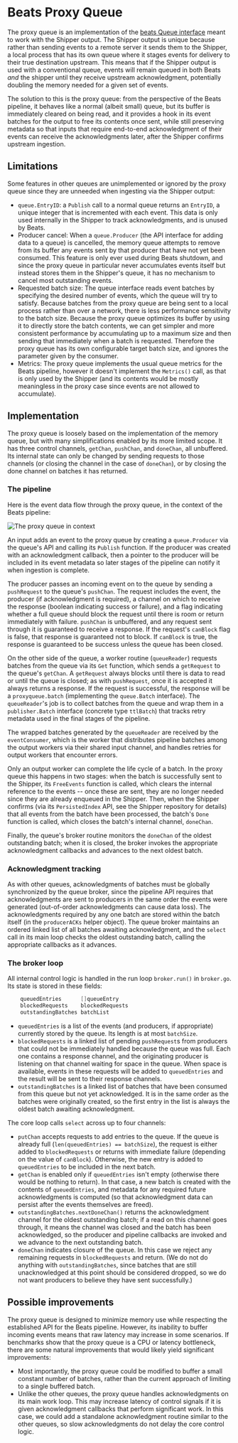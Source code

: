# Beats Proxy Queue

The proxy queue is an implementation of the [beats Queue interface](https://github.com/elastic/beats/blob/main/libbeat/publisher/queue/queue.go) meant to work with the Shipper output. The Shipper output is unique because rather than sending events to a remote server it sends them to the Shipper, a local process that has its own queue where it stages events for delivery to their true destination upstream. This means that if the Shipper output is used with a conventional queue, events will remain queued in both Beats _and_ the shipper until they receive upstream acknowledgment, potentially doubling the memory needed for a given set of events.

The solution to this is the proxy queue: from the perspective of the Beats pipeline, it behaves like a normal (albeit small) queue, but its buffer is immediately cleared on being read, and it provides a hook in its event batches for the output to free its contents once sent, while still preserving metadata so that inputs that require end-to-end acknowledgment of their events can receive the acknowledgments later, after the Shipper confirms upstream ingestion.

## Limitations

Some features in other queues are unimplemented or ignored by the proxy queue since they are unneeded when ingesting via the Shipper output:

- `queue.EntryID`: a `Publish` call to a normal queue returns an `EntryID`, a unique integer that is incremented with each event. This data is only used internally in the Shipper to track acknowledgments, and is unused by Beats.
- Producer cancel: When a `queue.Producer` (the API interface for adding data to a queue) is cancelled, the memory queue attempts to remove from its buffer any events sent by that producer that have not yet been consumed. This feature is only ever used during Beats shutdown, and since the proxy queue in particular never accumulates events itself but instead stores them in the Shipper's queue, it has no mechanism to cancel most outstanding events.
- Requested batch size: The queue interface reads event batches by specifying the desired number of events, which the queue will try to satisfy. Because batches from the proxy queue are being sent to a local process rather than over a network, there is less performance sensitivity to the batch size. Because the proxy queue optimizes its buffer by using it to directly store the batch contents, we can get simpler and more consistent performance by accumulating up to a maximum size and then sending that immediately when a batch is requested. Therefore the proxy queue has its own configurable target batch size, and ignores the parameter given by the consumer.
- Metrics: The proxy queue implements the usual queue metrics for the Beats pipeline, however it doesn't implement the `Metrics()` call, as that is only used by the Shipper (and its contents would be mostly meaningless in the proxy case since events are not allowed to accumulate).

## Implementation

The proxy queue is loosely based on the implementation of the memory queue, but with many simplifications enabled by its more limited scope. It has three control channels, `getChan`, `pushChan`, and `doneChan`, all unbuffered. Its internal state can only be changed by sending requests to those channels (or closing the channel in the case of `doneChan`), or by closing the done channel on batches it has returned.

### The pipeline

Here is the event data flow through the proxy queue, in the context of the Beats pipeline:

![The proxy queue in context](diagrams/broker.svg)

An input adds an event to the proxy queue by creating a `queue.Producer` via the queue's API and calling its `Publish` function. If the producer was created with an acknowledgment callback, then a pointer to the producer will be included in its event metadata so later stages of the pipeline can notify it when ingestion is complete.

The producer passes an incoming event on to the queue by sending a `pushRequest` to the queue's `pushChan`. The request includes the event, the producer (if acknowledgment is required), a channel on which to receive the response (boolean indicating success or failure), and a flag indicating whether a full queue should block the request until there is room or return immediately with failure. `pushChan` is unbuffered, and any request sent through it is guaranteed to receive a response. If the request's `canBlock` flag is false, that response is guaranteed not to block. If `canBlock` is true, the response is guaranteed to be success unless the queue has been closed.

On the other side of the queue, a worker routine (`queueReader`) requests batches from the queue via its `Get` function, which sends a `getRequest` to the queue's `getChan`. A `getRequest` always blocks until there is data to read or until the queue is closed; as with `pushRequest`, once it is accepted it always returns a response. If the request is successful, the response will be a `proxyqueue.batch` (implementing the `queue.Batch` interface). The `queueReader`'s job is to collect batches from the queue and wrap them in a `publisher.Batch` interface (concrete type `ttlBatch`) that tracks retry metadata used in the final stages of the pipeline.

The wrapped batches generated by the `queueReader` are received by the `eventConsumer`, which is the worker that distributes pipeline batches among the output workers via their shared input channel, and handles retries for output workers that encounter errors.

Only an output worker can complete the life cycle of a batch. In the proxy queue this happens in two stages: when the batch is successfully sent to the Shipper, its `FreeEvents` function is called, which clears the internal reference to the events -- once these are sent, they are no longer needed since they are already enqueued in the Shipper. Then, when the Shipper confirms (via its `PersistedIndex` API, see the Shipper repository for details) that all events from the batch have been processed, the batch's `Done` function is called, which closes the batch's internal channel, `doneChan`.

Finally, the queue's broker routine monitors the `doneChan` of the oldest outstanding batch; when it is closed, the broker invokes the appropriate acknowledgment callbacks and advances to the next oldest batch.

### Acknowledgment tracking

As with other queues, acknowledgments of batches must be globally synchronized by the queue broker, since the pipeline API requires that acknowledgments are sent to producers in the same order the events were generated (out-of-order acknowledgments can cause data loss). The acknowledgments required by any one batch are stored within the batch itself (in the `producerACKs` helper object). The queue broker maintains an ordered linked list of all batches awaiting acknowledgment, and the `select` call in its main loop checks the oldest outstanding batch, calling the appropriate callbacks as it advances.

### The broker loop

All internal control logic is handled in the run loop `broker.run()` in `broker.go`. Its state is stored in these fields:

```go
	queuedEntries      []queueEntry
	blockedRequests    blockedRequests
	outstandingBatches batchList
```

- `queuedEntries` is a list of the events (and producers, if appropriate) currently stored by the queue. Its length is at most `batchSize`.
- `blockedRequests` is a linked list of pending `pushRequest`s from producers that could not be immediately handled because the queue was full. Each one contains a response channel, and the originating producer is listening on that channel waiting for space in the queue. When space is available, events in these requests will be added to `queuedEntries` and the result will be sent to their response channels.
- `outstandingBatches` is a linked list of batches that have been consumed from this queue but not yet acknowledged. It is in the same order as the batches were originally created, so the first entry in the list is always the oldest batch awaiting acknowledgment.

The core loop calls `select` across up to four channels:

- `putChan` accepts requests to add entries to the queue. If the queue is already full (`len(queuedEntries) == batchSize`), the request is either added to `blockedRequests` or returns with immediate failure (depending on the value of `canBlock`). Otherwise, the new entry is added to `queuedEntries` to be included in the next batch.
- `getChan` is enabled only if `queuedEntries` isn't empty (otherwise there would be nothing to return). In that case, a new batch is created with the contents of `queuedEntries`, and metadata for any required future acknowledgments is computed (so that acknowledgment data can persist after the events themselves are freed).
- `outstandingBatches.nextDoneChan()` returns the acknowledgment channel for the oldest outstanding batch; if a read on this channel goes through, it means the channel was closed and the batch has been acknowledged, so the producer and pipeline callbacks are invoked and we advance to the next outstanding batch.
- `doneChan` indicates closure of the queue. In this case we reject any remaining requests in `blockedRequests` and return. (We do not do anything with `outstandingBatches`, since batches that are still unacknowledged at this point should be considered dropped, so we do not want producers to believe they have sent successfully.)

## Possible improvements

The proxy queue is designed to minimize memory use while respecting the established API for the Beats pipeline. However, its inability to buffer incoming events means that raw latency may increase in some scenarios. If benchmarks show that the proxy queue is a CPU or latency bottleneck, there are some natural improvements that would likely yield significant improvements:

- Most importantly, the proxy queue could be modified to buffer a small constant number of batches, rather than the current approach of limiting to a single buffered batch.
- Unlike the other queues, the proxy queue handles acknowledgments on its main work loop. This may increase latency of control signals if it is given acknowledgment callbacks that perform significant work. In this case, we could add a standalone acknowledgment routine similar to the other queues, so slow acknowledgments do not delay the core control logic.